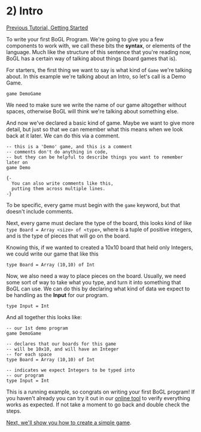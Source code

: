 # 2) Intro

[Previous Tutorial, Getting Started](GettingStarted)

To write your first BoGL Program. We're going to give you a few components to work with, we call these bits the **syntax**, or elements of the language. Much like the structure of this sentence that you're reading now, BoGL has a certain way of talking about things (board games that is).

For starters, the first thing we want to say is what kind of `Game` we're talking about. In this example we're talking about an Intro, so let's call is a Demo Game.
```
game DemoGame
```
We need to make sure we write the name of our game altogether without spaces, otherwise BoGL will think we're talking about something else.

And now we've declared a basic kind of game. Maybe we want to give more detail, but just so that we can remember what this means when we look back at it later. We can do this via a comment.

```
-- this is a 'Demo' game, and this is a comment
-- comments don't do anything in code,
-- but they can be helpful to describe things you want to remember later on
game Demo

{-
  You can also write comments like this,
  putting them across multiple lines.
-}
```

To be specific, every game must begin with the `game` keyword, but that doesn't include comments.

Next, every game must declare the type of the board, this looks kind of like ```type Board = Array <size> of <type>```, where <size> is a tuple of positive integers, and <type> is the type of pieces that will go on the board.

Knowing this, if we wanted to created a 10x10 board that held only Integers, we could write our game that like this
```
type Board = Array (10,10) of Int
```

Now, we also need a way to place pieces on the board. Usually, we need some sort of way to take what you type, and turn it into something that BoGL can use. We can do this by declaring what kind of data we expect to be handling as the **Input** for our program.
```
type Input = Int
```

And all together this looks like:
```
-- our 1st demo program
game DemoGame

-- declares that our boards for this game
-- will be 10x10, and will have an Integer
-- for each space
type Board = Array (10,10) of Int

-- indicates we expect Integers to be typed into
-- our program
type Input = Int
```

This is a running example, so congrats on writing your first BoGL program! If you haven't already you can try it out in our [online tool](https://bogl.engr.oregonstate.edu/) to verify everything works as expected. If not take a moment to go back and double check the steps.

[Next, we'll show you how to create a simple game](TheGame).
